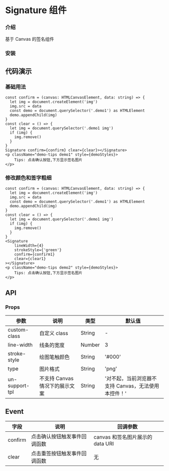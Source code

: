 # Signature 组件

### 介绍

基于 Canvas 的签名组件

### 安装

## 代码演示

### 基础用法

```tsx
const confirm = (canvas: HTMLCanvasElement, data: string) => {
  let img = document.createElement('img')
  img.src = data
  const demo = document.querySelector('.demo1') as HTMLElement
  demo.appendChild(img)
}
const clear = () => {
  let img = document.querySelector('.demo1 img')
  if (img) {
    img.remove()
  }
}
Signature confirm={confirm} clear={clear}></Signature>
<p className="demo-tips demo1" style={demoStyles}>
    Tips: 点击确认按钮,下方显示签名图片
</p>
```

### 修改颜色和签字粗细

```tsx
const confirm = (canvas: HTMLCanvasElement, data: string) => {
  let img = document.createElement('img')
  img.src = data
  const demo = document.querySelector('.demo1') as HTMLElement
  demo.appendChild(img)
}
const clear = () => {
  let img = document.querySelector('.demo1 img')
  if (img) {
    img.remove()
  }
}
<Signature
    lineWidth={4}
    strokeStyle={'green'}
    confirm={confirm1}
    clear={clear1}
></Signature>
<p className="demo-tips demo2" style={demoStyles}>
    Tips: 点击确认按钮,下方显示签名图片
</p>
```

## API

### Props

| 参数           | 说明                           | 类型   | 默认值                                              |
| -------------- | ------------------------------ | ------ | --------------------------------------------------- |
| custom-class   | 自定义 class                   | String | -                                                   |
| line-width     | 线条的宽度                     | Number | 3                                                   |
| stroke-style   | 绘图笔触颜色                   | String | '#000'                                              |
| type           | 图片格式                       | String | 'png'                                               |
| un-support-tpl | 不支持 Canvas 情况下的展示文案 | String | '对不起，当前浏览器不支持 Canvas，无法使用本控件！' |

## Event

| 字段    | 说明                         | 回调参数                         |
| ------- | ---------------------------- | -------------------------------- |
| confirm | 点击确认按钮触发事件回调函数 | canvas 和签名图片展示的 data URI |
| clear   | 点击重签按钮触发事件回调函数 | 无                               |
